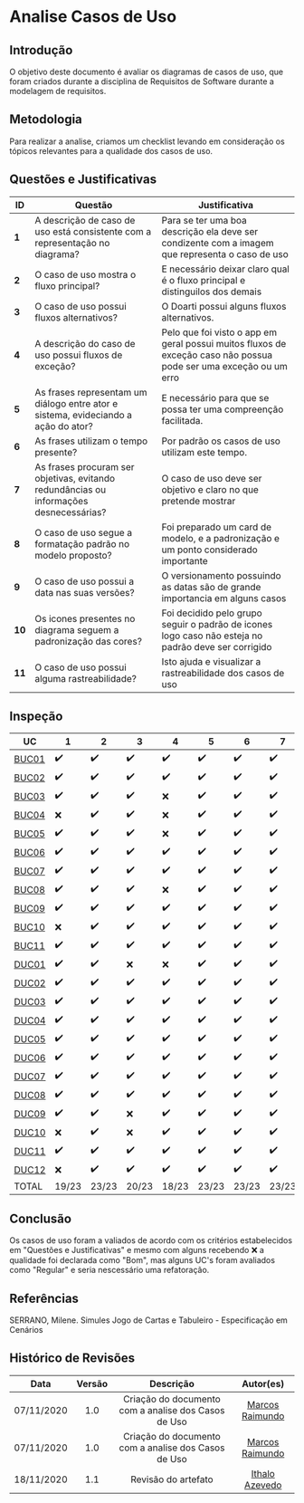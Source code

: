# Analise Casos de Uso

## Introdução

O objetivo deste documento é avaliar os diagramas de casos de uso, que foram criados durante a disciplina de Requisitos de Software durante a modelagem de requisitos.

## Metodologia

Para realizar a analise, criamos um checklist levando em consideração os tópicos relevantes para a qualidade dos casos de uso. 

## Questões e Justificativas

| ID     | Questão                                                                                | Justificativa                                                                                                     |
| ------ | -------------------------------------------------------------------------------------- | ----------------------------------------------------------------------------------------------------------------- |
| **1**  | A descrição de caso de uso está consistente com a representação no diagrama?           | Para se ter uma boa descrição ela deve ser condizente com a imagem que representa o caso de uso                   |
| **2**  | O caso de uso mostra o fluxo principal?                                                | E necessário deixar claro qual é o fluxo principal e distinguilos dos demais                                      |
| **3**  | O caso de uso possui fluxos alternativos?                                              | O Doarti possui alguns fluxos alternativos.           |
| **4**  | A descrição do caso de uso possui fluxos de exceção?                                   | Pelo que foi visto o app em geral possui muitos fluxos de exceção caso não possua pode ser uma exceção ou um erro |
| **5**  | As frases representam um diálogo entre ator e sistema, evideciando a ação do ator?     | E necessário para que se possa ter uma compreenção facilitada.                                                    |
| **6**  | As frases utilizam o tempo presente?                                                   | Por padrão os casos de uso utilizam este tempo.                                                                   |
| **7**  | As frases procuram ser objetivas, evitando redundâncias ou informações desnecessárias? | O caso de uso deve ser objetivo e claro no que pretende mostrar                                                   |
| **8**  | O caso de uso segue a formatação padrão no modelo proposto?                            | Foi preparado um card de modelo, e a padronização e um ponto considerado importante                               |
| **9**  | O caso de uso possui a data nas suas versões?                                          | O versionamento possuindo as datas são de grande importancia em alguns casos                                      |
| **10** | Os icones presentes no diagrama seguem a padronização das cores?                       | Foi decidido pelo grupo seguir o padrão de icones logo caso não esteja no padrão deve ser corrigido               |
| **11** | O caso de uso possui alguma rastreabilidade?                                           | Isto ajuda e visualizar a rastreabilidade dos casos de uso                                                        |

## Inspeção

| UC                                                        | 1                  | 2                  | 3                  | 4                  | 5                  | 6                  | 7                  | 8                  | 9                  | 10                 | 11                 | Qualidade |
| --------------------------------------------------------- | ------------------ | ------------------ | ------------------ | ------------------ | ------------------ | ------------------ | ------------------ | ------------------ | ------------------ | ------------------ | ------------------ | --------- |
| [BUC01](../modelagem/diagramasDeCasoDeUso/casos/BUC01.md) | :heavy_check_mark: | :heavy_check_mark: | :heavy_check_mark: | :heavy_check_mark: | :heavy_check_mark: | :heavy_check_mark: | :heavy_check_mark: | :heavy_check_mark: | :heavy_check_mark: | :x:                | :x:                | Bom       |
| [BUC02](../modelagem/diagramasDeCasoDeUso/casos/BUC02.md) | :heavy_check_mark: | :heavy_check_mark: | :heavy_check_mark: | :heavy_check_mark: | :heavy_check_mark: | :heavy_check_mark: | :heavy_check_mark: | :heavy_check_mark: | :heavy_check_mark: | :x:                | :heavy_check_mark: | Bom       |
| [BUC03](../modelagem/diagramasDeCasoDeUso/casos/BUC03.md) | :heavy_check_mark: | :heavy_check_mark: | :heavy_check_mark: | :x:                | :heavy_check_mark: | :heavy_check_mark: | :heavy_check_mark: | :heavy_check_mark: | :heavy_check_mark: | :heavy_check_mark: | :heavy_check_mark: | Bom       |
| [BUC04](../modelagem/diagramasDeCasoDeUso/casos/BUC04.md) | :x:                | :heavy_check_mark: | :heavy_check_mark: | :x:                | :heavy_check_mark: | :heavy_check_mark: | :heavy_check_mark: | :heavy_check_mark: | :heavy_check_mark: | :heavy_check_mark: | :heavy_check_mark: | Regular   |
| [BUC05](../modelagem/diagramasDeCasoDeUso/casos/BUC05.md) | :heavy_check_mark: | :heavy_check_mark: | :heavy_check_mark: | :x:                | :heavy_check_mark: | :heavy_check_mark: | :heavy_check_mark: | :heavy_check_mark: | :heavy_check_mark: | :heavy_check_mark: | :heavy_check_mark: | Bom       |
| [BUC06](../modelagem/diagramasDeCasoDeUso/casos/BUC06.md) | :heavy_check_mark: | :heavy_check_mark: | :heavy_check_mark: | :heavy_check_mark: | :heavy_check_mark: | :heavy_check_mark: | :heavy_check_mark: | :heavy_check_mark: | :heavy_check_mark: | :heavy_check_mark: | :heavy_check_mark: | Bom       |
| [BUC07](../modelagem/diagramasDeCasoDeUso/casos/BUC07.md) | :heavy_check_mark: | :heavy_check_mark: | :heavy_check_mark: | :heavy_check_mark: | :heavy_check_mark: | :heavy_check_mark: | :heavy_check_mark: | :heavy_check_mark: | :heavy_check_mark: | :heavy_check_mark: | :heavy_check_mark: | Bom       |
| [BUC08](../modelagem/diagramasDeCasoDeUso/casos/BUC08.md) | :heavy_check_mark: | :heavy_check_mark: | :heavy_check_mark: | :x:                | :heavy_check_mark: | :heavy_check_mark: | :heavy_check_mark: | :heavy_check_mark: | :heavy_check_mark: | :heavy_check_mark: | :heavy_check_mark: | Bom       |
| [BUC09](../modelagem/diagramasDeCasoDeUso/casos/BUC09.md) | :heavy_check_mark: | :heavy_check_mark: | :heavy_check_mark: | :heavy_check_mark: | :heavy_check_mark: | :heavy_check_mark: | :heavy_check_mark: | :heavy_check_mark: | :heavy_check_mark: | :heavy_check_mark: | :heavy_check_mark: | Bom       |
| [BUC10](../modelagem/diagramasDeCasoDeUso/casos/BUC10.md) | :x:                | :heavy_check_mark: | :heavy_check_mark: | :heavy_check_mark: | :heavy_check_mark: | :heavy_check_mark: | :heavy_check_mark: | :heavy_check_mark: | :heavy_check_mark: | :heavy_check_mark: | :heavy_check_mark: | Bom       |
| [BUC11](../modelagem/diagramasDeCasoDeUso/casos/BUC11.md) | :heavy_check_mark: | :heavy_check_mark: | :heavy_check_mark: | :heavy_check_mark: | :heavy_check_mark: | :heavy_check_mark: | :heavy_check_mark: | :heavy_check_mark: | :heavy_check_mark: | :heavy_check_mark: | :heavy_check_mark: | Bom       |
| [DUC01](../modelagem/diagramasDeCasoDeUso/casos/DUC01.md) | :heavy_check_mark: | :heavy_check_mark: | :x:                | :x:                | :heavy_check_mark: | :heavy_check_mark: | :heavy_check_mark: | :heavy_check_mark: | :heavy_check_mark: | :heavy_check_mark: | :heavy_check_mark: | Bom       |
| [DUC02](../modelagem/diagramasDeCasoDeUso/casos/DUC02.md) | :heavy_check_mark: | :heavy_check_mark: | :heavy_check_mark: | :heavy_check_mark: | :heavy_check_mark: | :heavy_check_mark: | :heavy_check_mark: | :heavy_check_mark: | :heavy_check_mark: | :heavy_check_mark: | :heavy_check_mark: | Bom       |
| [DUC03](../modelagem/diagramasDeCasoDeUso/casos/DUC03.md) | :heavy_check_mark: | :heavy_check_mark: | :heavy_check_mark: | :heavy_check_mark: | :heavy_check_mark: | :heavy_check_mark: | :heavy_check_mark: | :heavy_check_mark: | :heavy_check_mark: | :heavy_check_mark: | :heavy_check_mark: | Bom       |
| [DUC04](../modelagem/diagramasDeCasoDeUso/casos/DUC04.md) | :heavy_check_mark: | :heavy_check_mark: | :heavy_check_mark: | :heavy_check_mark: | :heavy_check_mark: | :heavy_check_mark: | :heavy_check_mark: | :heavy_check_mark: | :heavy_check_mark: | :heavy_check_mark: | :heavy_check_mark: | Bom       |
| [DUC05](../modelagem/diagramasDeCasoDeUso/casos/DUC05.md) | :heavy_check_mark: | :heavy_check_mark: | :heavy_check_mark: | :heavy_check_mark: | :heavy_check_mark: | :heavy_check_mark: | :heavy_check_mark: | :heavy_check_mark: | :heavy_check_mark: | :heavy_check_mark: | :heavy_check_mark: | Bom       |
| [DUC06](../modelagem/diagramasDeCasoDeUso/casos/DUC06.md) | :heavy_check_mark: | :heavy_check_mark: | :heavy_check_mark: | :heavy_check_mark: | :heavy_check_mark: | :heavy_check_mark: | :heavy_check_mark: | :heavy_check_mark: | :heavy_check_mark: | :heavy_check_mark: | :heavy_check_mark: | Bom       |
| [DUC07](../modelagem/diagramasDeCasoDeUso/casos/DUC07.md) | :heavy_check_mark: | :heavy_check_mark: | :heavy_check_mark: | :heavy_check_mark: | :heavy_check_mark: | :heavy_check_mark: | :heavy_check_mark: | :heavy_check_mark: | :heavy_check_mark: | :heavy_check_mark: | :heavy_check_mark: | Bom       |
| [DUC08](../modelagem/diagramasDeCasoDeUso/casos/DUC08.md) | :heavy_check_mark: | :heavy_check_mark: | :heavy_check_mark: | :heavy_check_mark: | :heavy_check_mark: | :heavy_check_mark: | :heavy_check_mark: | :heavy_check_mark: | :heavy_check_mark: | :heavy_check_mark: | :x:                | Bom       |
| [DUC09](../modelagem/diagramasDeCasoDeUso/casos/DUC09.md) | :heavy_check_mark: | :heavy_check_mark: | :x:                | :heavy_check_mark: | :heavy_check_mark: | :heavy_check_mark: | :heavy_check_mark: | :heavy_check_mark: | :heavy_check_mark: | :heavy_check_mark: | :heavy_check_mark: | Bom       |
| [DUC10](../modelagem/diagramasDeCasoDeUso/casos/DUC10.md) | :x:                | :heavy_check_mark: | :x:                | :heavy_check_mark: | :heavy_check_mark: | :heavy_check_mark: | :heavy_check_mark: | :heavy_check_mark: | :heavy_check_mark: | :heavy_check_mark: | :heavy_check_mark: | Regular   |
| [DUC11](../modelagem/diagramasDeCasoDeUso/casos/DUC11.md) | :heavy_check_mark: | :heavy_check_mark: | :heavy_check_mark: | :heavy_check_mark: | :heavy_check_mark: | :heavy_check_mark: | :heavy_check_mark: | :heavy_check_mark: | :heavy_check_mark: | :heavy_check_mark: | :heavy_check_mark: | Bom       |
| [DUC12](../modelagem/diagramasDeCasoDeUso/casos/DUC12.md) | :x:                | :heavy_check_mark: | :heavy_check_mark: | :heavy_check_mark: | :heavy_check_mark: | :heavy_check_mark: | :heavy_check_mark: | :heavy_check_mark: | :heavy_check_mark: | :heavy_check_mark: | :heavy_check_mark: | Bom       |
| TOTAL                                                     | 19/23              | 23/23              | 20/23              | 18/23              | 23/23              | 23/23              | 23/23              | 23/23              | 23/23              | 21/23              | 21/23              |

## Conclusão

Os casos de uso foram a valiados de acordo com os critérios estabelecidos em "Questões e Justificativas" e mesmo com alguns recebendo :x: a qualidade foi declarada como "Bom", mas alguns UC's foram avaliados como "Regular" e seria nescessário uma refatoração.

## Referências

SERRANO, Milene. Simules Jogo de Cartas e Tabuleiro - Especificação em Cenários

## Histórico de Revisões

|    Data    | Versão |                      Descrição                      |                      Autor(es)                       |
| :--------: | :----: | :-------------------------------------------------: | :--------------------------------------------------: |
| 07/11/2020 |  1.0   | Criação do documento com a analise dos Casos de Uso | [Marcos Raimundo](https://github.com/MarcosFloresta) |
| 07/11/2020 |  1.0   | Criação do documento com a analise dos Casos de Uso | [Marcos Raimundo](https://github.com/MarcosFloresta) |
| 18/11/2020 |  1.1   |                 Revisão do artefato                 |  [Ithalo Azevedo](https://github.com/ithaloazevedo)  |

